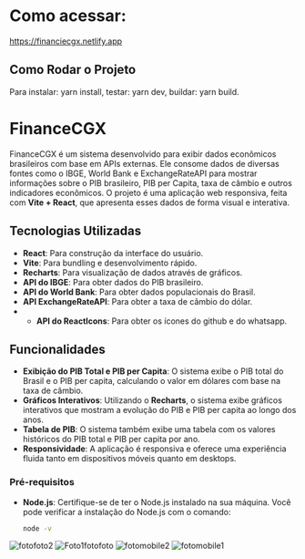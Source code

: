 
# Como acessar:
https://financiecgx.netlify.app

## Como Rodar o Projeto
Para instalar: yarn install, testar: yarn dev, buildar: yarn build.

# FinanceCGX

FinanceCGX é um sistema desenvolvido para exibir dados econômicos brasileiros com base em APIs externas. Ele consome dados de diversas fontes como o IBGE, World Bank e ExchangeRateAPI para mostrar informações sobre o PIB brasileiro, PIB per Capita, taxa de câmbio e outros indicadores econômicos. O projeto é uma aplicação web responsiva, feita com **Vite + React**, que apresenta esses dados de forma visual e interativa.

## Tecnologias Utilizadas

- **React**: Para construção da interface do usuário.
- **Vite**: Para bundling e desenvolvimento rápido.
- **Recharts**: Para visualização de dados através de gráficos.
- **API do IBGE**: Para obter dados do PIB brasileiro.
- **API do World Bank**: Para obter dados populacionais do Brasil.
- **API ExchangeRateAPI**: Para obter a taxa de câmbio do dólar.
- - **API do ReactIcons**: Para obter os ícones do github e do whatsapp.

## Funcionalidades

- **Exibição do PIB Total e PIB per Capita**: O sistema exibe o PIB total do Brasil e o PIB per capita, calculando o valor em dólares com base na taxa de câmbio.
- **Gráficos Interativos**: Utilizando o **Recharts**, o sistema exibe gráficos interativos que mostram a evolução do PIB e PIB per capita ao longo dos anos.
- **Tabela de PIB**: O sistema também exibe uma tabela com os valores históricos do PIB total e PIB per capita por ano.
- **Responsividade**: A aplicação é responsiva e oferece uma experiência fluida tanto em dispositivos móveis quanto em desktops.

### Pré-requisitos

- **Node.js**: Certifique-se de ter o Node.js instalado na sua máquina.
  Você pode verificar a instalação do Node.js com o comando:
  ```bash
  node -v

![fotofoto2](https://github.com/user-attachments/assets/c3df3dc6-1f57-4235-94b0-a1e3298c76b7)
![Foto1fotofoto](https://github.com/user-attachments/assets/342e4a44-ba22-4d22-9d9b-a65412813779)
![fotomobile2](https://github.com/user-attachments/assets/dfd8404c-0213-478f-9791-64d3571c0e72)
![fotomobile1](https://github.com/user-attachments/assets/6ec3c39a-547d-444e-9a76-edf53f51c91d)

  
